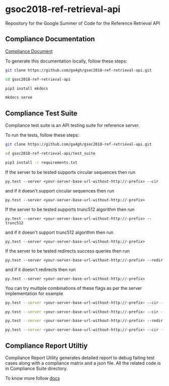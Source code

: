 # gsoc2018-ref-retrieval-api
Repository for the Google Summer of Code for the Reference Retrieval API

## Compliance Documentation
[Compliance Document](http://compliancedoc.readthedocs.io/en/latest/)

To generate this documentation locally, follow these steps:  
```bash
git clone https://github.com/ga4gh/gsoc2018-ref-retrieval-api.git

cd gsoc2018-ref-retrieval-api

pip3 install mkdocs  

mkdocs serve
```

## Compliance Test Suite
Compliance test suite is an API testing suite for reference server.

To run the tests, follow these steps:
```bash
git clone https://github.com/ga4gh/gsoc2018-ref-retrieval-api.git

cd gsoc2018-ref-retrieval-api/test_suite

pip3 install -r requirements.txt
```

If the server to be tested supports circular sequences then run

```
py.test --server <your-server-base-url-without-http://-prefix> --cir
```

and if it doesn't support circular sequences then run

```
py.test --server <your-server-base-url-without-http://-prefix>
```

If the server to be tested supports trunc512 algorithm then run

```
py.test --server <your-server-base-url-without-http://-prefix> --trunc512
```

and if it doesn't support trunc512 algorithm then run

```
py.test --server <your-server-base-url-without-http://-prefix>
```



If the server to be tested redirects success queries then run

```
py.test --server <your-server-base-url-without-http://-prefix> --redir
```

and if it doesn't redirects then run

```
py.test --server <your-server-base-url-without-http://-prefix>
```

You can try multiple combinations of these flags as per the server implementation for example

```bash
py.test --server <your-server-base-url-without-http://-prefix> --cir --trunc512

py.test --server <your-server-base-url-without-http://-prefix> --cir --redir

py.test --server <your-server-base-url-without-http://-prefix> --redir --trunc512

py.test --server <your-server-base-url-without-http://-prefix> --cir --trunc512 --redir

```

## Compliance Report Utiltiy
Compliance Report Utility generates detailed report to debug failing test cases along with a compliance matrix and a json file. All the related code is in Compliance Suite directory.  

To know more follow [docs](http://compliancedoc.readthedocs.io/en/latest/utility/)
```
